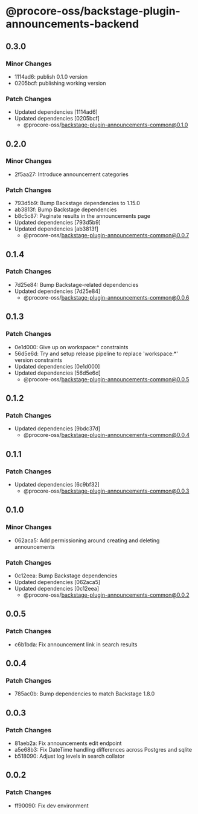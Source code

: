 # @procore-oss/backstage-plugin-announcements-backend

## 0.3.0

### Minor Changes

- 1114ad6: publish 0.1.0 version
- 0205bcf: publishing working version

### Patch Changes

- Updated dependencies [1114ad6]
- Updated dependencies [0205bcf]
  - @procore-oss/backstage-plugin-announcements-common@0.1.0

## 0.2.0

### Minor Changes

- 2f5aa27: Introduce announcement categories

### Patch Changes

- 793d5b9: Bump Backstage dependencies to 1.15.0
- ab3813f: Bump Backstage dependencies
- b8c5c87: Paginate results in the announcements page
- Updated dependencies [793d5b9]
- Updated dependencies [ab3813f]
  - @procore-oss/backstage-plugin-announcements-common@0.0.7

## 0.1.4

### Patch Changes

- 7d25e84: Bump Backstage-related dependencies
- Updated dependencies [7d25e84]
  - @procore-oss/backstage-plugin-announcements-common@0.0.6

## 0.1.3

### Patch Changes

- 0e1d000: Give up on workspace:^ constraints
- 56d5e6d: Try and setup release pipeline to replace 'workspace:\*' version constraints
- Updated dependencies [0e1d000]
- Updated dependencies [56d5e6d]
  - @procore-oss/backstage-plugin-announcements-common@0.0.5

## 0.1.2

### Patch Changes

- Updated dependencies [9bdc37d]
  - @procore-oss/backstage-plugin-announcements-common@0.0.4

## 0.1.1

### Patch Changes

- Updated dependencies [6c9bf32]
  - @procore-oss/backstage-plugin-announcements-common@0.0.3

## 0.1.0

### Minor Changes

- 062aca5: Add permissioning around creating and deleting announcements

### Patch Changes

- 0c12eea: Bump Backstage dependencies
- Updated dependencies [062aca5]
- Updated dependencies [0c12eea]
  - @procore-oss/backstage-plugin-announcements-common@0.0.2

## 0.0.5

### Patch Changes

- c6b1bda: Fix announcement link in search results

## 0.0.4

### Patch Changes

- 785ac0b: Bump dependencies to match Backstage 1.8.0

## 0.0.3

### Patch Changes

- 81aeb2a: Fix announcements edit endpoint
- a5e68b3: Fix DateTime handling differences across Postgres and sqlite
- b518090: Adjust log levels in search collator

## 0.0.2

### Patch Changes

- ff90090: Fix dev environment

